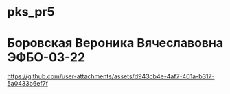 # pks_pr5
# Боровская Вероника Вячеславовна ЭФБО-03-22

https://github.com/user-attachments/assets/d943cb4e-4af7-401a-b317-5a0433b6ef7f
